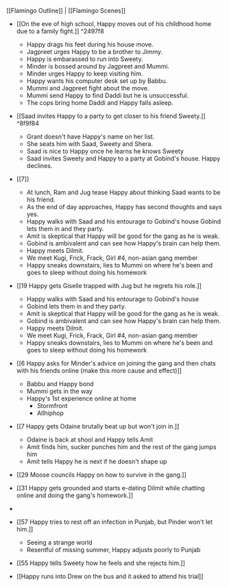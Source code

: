 [[Flamingo Outline]] | [[Flamingo Scenes]]

- [[On the eve of high school, Happy moves out of his childhood home due to a family fight.]]  ^2497f8
	- Happy drags his feet during his house move. 
	- Jagpreet urges Happy to be a brother to Jimmy. 
	- Happy is embarassed to run into Sweety. 
	- Minder is bossed around by Jagpreet and Mummi. 
	- Minder urges Happy to keep visiting him. 
	- Happy wants his computer desk set up by Babbu. 
	- Mummi and Jagpreet fight about the move. 
	- Mummi send Happy to find Daddi but he is unsuccessful. 
	- The cops bring home Daddi and Happy falls asleep.
- [[Saad invites Happy to a party to get closer to his friend Sweety.]]  ^8f9f84
	- Grant doesn't have Happy's name on her list. 
	- She seats him with Saad, Sweety and Shera. 
	- Saad is nice to Happy once he learns he knows Sweety
	- Saad invites Sweety and Happy to a party at Gobind's house. Happy declines. 
- [[7]]
	- At lunch, Ram and Jug tease Happy about thinking Saad wants to be his friend. 
	- As the end of day approaches, Happy has second thoughts and says yes.
	- Happy walks with Saad and his entourage to Gobind's house Gobind lets them in and they party. 
	- Amit is skeptical that Happy will be good for the gang as he is weak. 
	- Gobind is ambivalent and can see how Happy's brain can help them. 
	- Happy meets Dilmit. 
	- We meet Kugi, Frick, Frack, Girl #4, non-asian gang member
	- Happy sneaks downstairs, lies to Mummi on where he's been and goes to sleep without doing his homework
- [[19 Happy gets Giselle trapped with Jug but he regrets his role.]] 
	- Happy walks with Saad and his entourage to Gobind's house  
	- Gobind lets them in and they party.  
	- Amit is skeptical that Happy will be good for the gang as he is weak.  
	- Gobind is ambivalent and can see how Happy's brain can help them.  
	- Happy meets Dilmit.  
	- We meet Kugi, Frick, Frack, Girl #4, non-asian gang member  
	- Happy sneaks downstairs, lies to Mummi on where he's been and goes to sleep without doing his homework
- [[6 Happy asks for Minder's advice on joining the gang and then chats with his friends online (make this more cause and effect)]]
	- Babbu and Happy bond
	- Mummi gets in the way
	- Happy's 1st experience online at home 
		- Stormfront
		- Allhiphop
- [[7 Happy gets Odaine brutally beat up but won't join in.]]
	- Odaine is back at shool and Happy tells Amit
	- Amit finds him, sucker punches him and the rest of the gang jumps him
	- Amit tells Happy he is next if he doesn't shape up
- [[29 Moose councils Happy on how to survive in the gang.]]
- [[31 Happy gets grounded and starts e-dating Dilmit while chatting online and doing the gang's homework.]]
- 



- [[57 Happy tries to rest off an infection in Punjab, but Pinder won't let him.]]
	- Seeing a strange world
	- Resentful of missing summer, Happy adjusts poorly to Punjab
- [[55 Happy tells Sweety how he feels and she rejects him.]]
- [[Happy runs into Drew on the bus and it asked to attend his trial]]